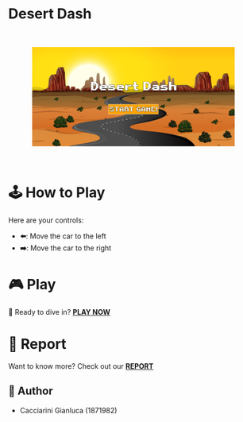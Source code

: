 # Desert Dash
<br />
<p align="center">
    <img src="src/images/logo.PNG" alt="Logo" height="200">
</p>
<br />

# 🕹️ How to Play

Here are your controls:

- **⬅️**: Move the car to the left
- **➡️**: Move the car to the right

# 🎮 Play

🚀 Ready to dive in? [**PLAY NOW**](https://gianluca-cacciarini.github.io/3D-Endless-Runner-Game/)

# 📖 Report

Want to know more? Check out our [**REPORT**](https://github.com/gianluca-cacciarini/3D-Endless-Runner-Game/blob/main/Desert_Dash_report.pdf)

## 📝 Author

- Cacciarini Gianluca (1871982)
